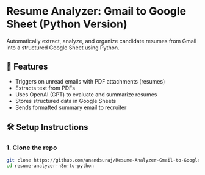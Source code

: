 # Resume Analyzer: Gmail to Google Sheet (Python Version)

Automatically extract, analyze, and organize candidate resumes from Gmail into a structured Google Sheet using Python.


## 🔧 Features

- Triggers on unread emails with PDF attachments (resumes)
- Extracts text from PDFs
- Uses OpenAI (GPT) to evaluate and summarize resumes
- Stores structured data in Google Sheets
- Sends formatted summary email to recruiter

## 🛠️ Setup Instructions

### 1. Clone the repo
```bash
git clone https://github.com/anandsuraj/Resume-Analyzer-Gmail-to-Google-Sheet.git
cd resume-analyzer-n8n-to-python
